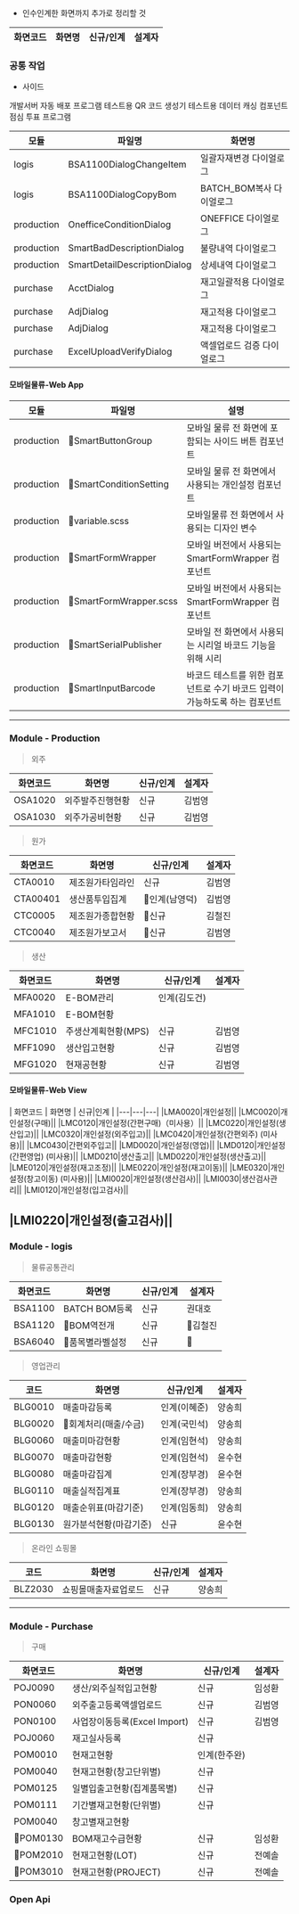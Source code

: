 - 인수인계한 화면까지 추가로 정리할 것 


| 화면코드  |  화면명  | 신규/인계 | 설계자 |
|---|---|---|---|

### 공통 작업 

- 사이드 

개발서버 자동 배포 프로그램 
테스트용 QR 코드 생성기 
테스트용 데이터 캐싱 컴포넌트 
점심 투표 프로그램 

| 모듈  |  파일명  | 화면명 |
|---|---|---|
|logis|BSA1100DialogChangeItem|일괄자재변경 다이얼로그|
|logis|BSA1100DialogCopyBom|BATCH_BOM복사 다이얼로그|
|production|OnefficeConditionDialog|ONEFFICE 다이얼로그|
|production|SmartBadDescriptionDialog|불량내역 다이얼로그|
|production|SmartDetailDescriptionDialog|상세내역 다이얼로그|
|purchase|AcctDialog|재고일괄적용 다이얼로그|
|purchase|AdjDialog|재고적용 다이얼로그|
|purchase|AdjDialog|재고적용 다이얼로그|
|purchase|ExcelUploadVerifyDialog|액셀업로드 검증 다이얼로그|


#### 모바일물류-Web App

| 모듈  |  파일명  | 설명 |
|---|---|---|
|production|SmartButtonGroup|모바일 물류 전 화면에 포함되는 사이드 버튼 컴포넌트|
|production|SmartConditionSetting|모바일 물류 전 화면에서 사용되는 개인설정 컴포넌트|
|production|variable.scss|모바일물류 전 화면에서 사용되는 디자인 변수|
|production|SmartFormWrapper|모바일 버전에서 사용되는 SmartFormWrapper 컴포넌트|
|production|SmartFormWrapper.scss|모바일 버전에서 사용되는 SmartFormWrapper 컴포넌트 
|production|SmartSerialPublisher|모바일 전 화면에서 사용되는 시리얼 바코드 기능을 위해 시리
|production|SmartInputBarcode|바코드 테스트를 위한 컴포넌트로 수기 바코드 입력이 가능하도록 하는 컴포넌트|

---
### Module - Production

> 외주 

| 화면코드  |  화면명  | 신규/인계 | 설계자 |
|---|---|---|---|
|OSA1020|외주발주진행현황|신규|김범영| 
|OSA1030|외주가공비현황|신규|김범영|

> 원가

| 화면코드  |  화면명  | 신규/인계 | 설계자 |
|---|---|---|---|
|CTA0010|제조원가타임라인|신규|김범영|
|CTA00401|생산품투입집계|인계(남영덕)|김범영|
|CTC0005|제조원가종합현황|신규|김철진|
|CTC0040|제조원가보고서|신규|김범영|

> 생산

| 화면코드  |  화면명  | 신규/인계 | 설계자 |
|---|---|---|---|
|MFA0020|E-BOM관리|인계(김도건)|
|MFA1010|E-BOM현황||
|MFC1010|주생산계획현황(MPS)|신규|김범영|
|MFF1090|생산입고현황|신규|김범영|
|MFG1020|현재공현황|신규|김범영|

#### 모바일물류-Web View

| 화면코드  |  화면명  | 신규|인계 | 
|---|---|---|
|LMA0020|개인설정||
|LMC0020|개인설정(구매)||
|LMC0120|개인설정(간편구매)（미사용）||
|LMC0220|개인설정(생산입고)||
|LMC0320|개인설정(외주입고)||
|LMC0420|개인설정(간편외주) (미사용)||
|LMC0430|간편외주입고||
|LMD0020|개인설정(영업)||
|LMD0120|개인설정(간편영업) (미사용)||
|LMD0210|생산출고||
|LMD0220|개인설정(생산출고)||
|LME0120|개인설정(재고조정)||
|LME0220|개인설정(재고이동)||
|LME0320|개인설정(창고이동) (미사용)||
|LMI0020|개인설정(생산검사)||
|LMI0030|생산검사관리||
|LMI0120|개인설정(입고검사)||

|LMI0220|개인설정(출고검사)||
---
### Module - logis

> 물류공통관리 

| 화면코드  |  화면명  | 신규/인계 | 설계자 |
|---|---|---|---|
|BSA1100|BATCH BOM등록|신규|권대호|
|BSA1120|BOM역전개|신규|김철진|
|BSA6040|품목별라벨설정|신규||

> 영업관리 

|코드|화면명|신규/인계|설계자|
|---|---|---|---|
|BLG0010|매출마감등록|인계(이혜준)|양송희|
|BLG0020|회계처리(매출/수금)|인계(국민석)|양송희|
|BLG0060|매출미마감현황|인계(임현석)|양송희|
|BLG0070|매출마감현황|인계(임현석)|윤수현|
|BLG0080|매출마감집계|인계(장부경)|윤수현|
|BLG0110|매출실적집계표|인계(장부경)|양송희|
|BLG0120|매출순위표(마감기준)|인계(임동희)|양송희|
|BLG0130|원가분석현황(마감기준)|신규|윤수현|


> 온라인 쇼핑몰 

|코드|화면명|신규/인계|설계자|
|---|---|---|---|
|BLZ2030|쇼핑몰매출자료업로드|신규|양송희|

---
### Module - Purchase

> 구매 

| 화면코드  |  화면명  | 신규/인계 | 설계자 |
|---|---|---|---|
|POJ0090|생산/외주실적입고현황|신규|임성환 
|PON0060|외주출고등록액셀업로드|신규|김범영|
|PON0100|사업장이동등록(Excel Import)|신규|김범영|
|POJ0060|재고실사등록|신규||
|POM0010|현재고현황|인계(한주완)|
|POM0040|현재고현황(창고단위별)|신규| 
|POM0125|일별입출고현황(집계품목별)|신규|
|POM0111|기간별재고현황(단위별)|신규|
|POM0040|창고별재고현황||
|POM0130|BOM재고수급현황|신규|임성환|
|POM2010|현재고현황(LOT)|신규|전예솔|
|POM3010|현재고현황(PROJECT)|신규|전예솔|

### Open Api





